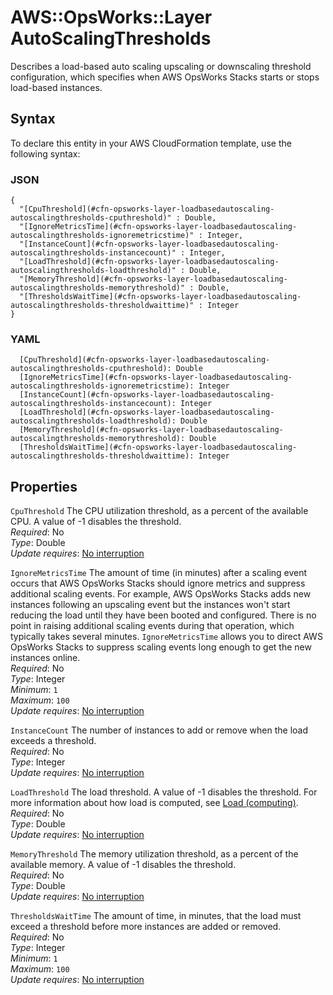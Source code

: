 # AWS::OpsWorks::Layer AutoScalingThresholds<a name="aws-properties-opsworks-layer-loadbasedautoscaling-autoscalingthresholds"></a>

Describes a load\-based auto scaling upscaling or downscaling threshold configuration, which specifies when AWS OpsWorks Stacks starts or stops load\-based instances\.

## Syntax<a name="aws-properties-opsworks-layer-loadbasedautoscaling-autoscalingthresholds-syntax"></a>

To declare this entity in your AWS CloudFormation template, use the following syntax:

### JSON<a name="aws-properties-opsworks-layer-loadbasedautoscaling-autoscalingthresholds-syntax.json"></a>

```
{
  "[CpuThreshold](#cfn-opsworks-layer-loadbasedautoscaling-autoscalingthresholds-cputhreshold)" : Double,
  "[IgnoreMetricsTime](#cfn-opsworks-layer-loadbasedautoscaling-autoscalingthresholds-ignoremetricstime)" : Integer,
  "[InstanceCount](#cfn-opsworks-layer-loadbasedautoscaling-autoscalingthresholds-instancecount)" : Integer,
  "[LoadThreshold](#cfn-opsworks-layer-loadbasedautoscaling-autoscalingthresholds-loadthreshold)" : Double,
  "[MemoryThreshold](#cfn-opsworks-layer-loadbasedautoscaling-autoscalingthresholds-memorythreshold)" : Double,
  "[ThresholdsWaitTime](#cfn-opsworks-layer-loadbasedautoscaling-autoscalingthresholds-thresholdwaittime)" : Integer
}
```

### YAML<a name="aws-properties-opsworks-layer-loadbasedautoscaling-autoscalingthresholds-syntax.yaml"></a>

```
  [CpuThreshold](#cfn-opsworks-layer-loadbasedautoscaling-autoscalingthresholds-cputhreshold): Double
  [IgnoreMetricsTime](#cfn-opsworks-layer-loadbasedautoscaling-autoscalingthresholds-ignoremetricstime): Integer
  [InstanceCount](#cfn-opsworks-layer-loadbasedautoscaling-autoscalingthresholds-instancecount): Integer
  [LoadThreshold](#cfn-opsworks-layer-loadbasedautoscaling-autoscalingthresholds-loadthreshold): Double
  [MemoryThreshold](#cfn-opsworks-layer-loadbasedautoscaling-autoscalingthresholds-memorythreshold): Double
  [ThresholdsWaitTime](#cfn-opsworks-layer-loadbasedautoscaling-autoscalingthresholds-thresholdwaittime): Integer
```

## Properties<a name="aws-properties-opsworks-layer-loadbasedautoscaling-autoscalingthresholds-properties"></a>

`CpuThreshold`  <a name="cfn-opsworks-layer-loadbasedautoscaling-autoscalingthresholds-cputhreshold"></a>
The CPU utilization threshold, as a percent of the available CPU\. A value of \-1 disables the threshold\.  
*Required*: No  
*Type*: Double  
*Update requires*: [No interruption](https://docs.aws.amazon.com/AWSCloudFormation/latest/UserGuide/using-cfn-updating-stacks-update-behaviors.html#update-no-interrupt)

`IgnoreMetricsTime`  <a name="cfn-opsworks-layer-loadbasedautoscaling-autoscalingthresholds-ignoremetricstime"></a>
The amount of time \(in minutes\) after a scaling event occurs that AWS OpsWorks Stacks should ignore metrics and suppress additional scaling events\. For example, AWS OpsWorks Stacks adds new instances following an upscaling event but the instances won't start reducing the load until they have been booted and configured\. There is no point in raising additional scaling events during that operation, which typically takes several minutes\. `IgnoreMetricsTime` allows you to direct AWS OpsWorks Stacks to suppress scaling events long enough to get the new instances online\.  
*Required*: No  
*Type*: Integer  
*Minimum*: `1`  
*Maximum*: `100`  
*Update requires*: [No interruption](https://docs.aws.amazon.com/AWSCloudFormation/latest/UserGuide/using-cfn-updating-stacks-update-behaviors.html#update-no-interrupt)

`InstanceCount`  <a name="cfn-opsworks-layer-loadbasedautoscaling-autoscalingthresholds-instancecount"></a>
The number of instances to add or remove when the load exceeds a threshold\.  
*Required*: No  
*Type*: Integer  
*Update requires*: [No interruption](https://docs.aws.amazon.com/AWSCloudFormation/latest/UserGuide/using-cfn-updating-stacks-update-behaviors.html#update-no-interrupt)

`LoadThreshold`  <a name="cfn-opsworks-layer-loadbasedautoscaling-autoscalingthresholds-loadthreshold"></a>
The load threshold\. A value of \-1 disables the threshold\. For more information about how load is computed, see [Load \(computing\)](http://en.wikipedia.org/wiki/Load_%28computing%29)\.  
*Required*: No  
*Type*: Double  
*Update requires*: [No interruption](https://docs.aws.amazon.com/AWSCloudFormation/latest/UserGuide/using-cfn-updating-stacks-update-behaviors.html#update-no-interrupt)

`MemoryThreshold`  <a name="cfn-opsworks-layer-loadbasedautoscaling-autoscalingthresholds-memorythreshold"></a>
The memory utilization threshold, as a percent of the available memory\. A value of \-1 disables the threshold\.  
*Required*: No  
*Type*: Double  
*Update requires*: [No interruption](https://docs.aws.amazon.com/AWSCloudFormation/latest/UserGuide/using-cfn-updating-stacks-update-behaviors.html#update-no-interrupt)

`ThresholdsWaitTime`  <a name="cfn-opsworks-layer-loadbasedautoscaling-autoscalingthresholds-thresholdwaittime"></a>
The amount of time, in minutes, that the load must exceed a threshold before more instances are added or removed\.  
*Required*: No  
*Type*: Integer  
*Minimum*: `1`  
*Maximum*: `100`  
*Update requires*: [No interruption](https://docs.aws.amazon.com/AWSCloudFormation/latest/UserGuide/using-cfn-updating-stacks-update-behaviors.html#update-no-interrupt)